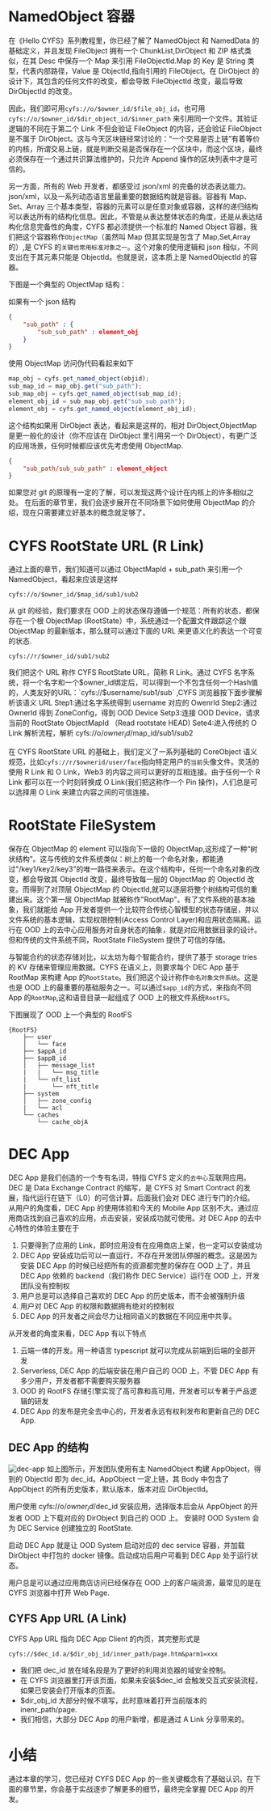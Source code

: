 # NamedObject 容器

在《Hello CYFS》系列教程里，你已经了解了 NamedObject 和 NamedData 的基础定义，并且发现 FileObject 拥有一个 ChunkList,DirObject 和 ZIP 格式类似，在其 Desc 中保存一个 Map 来引用 FileObjectId.Map 的 Key 是 String 类型，代表内部路径，Value 是 ObjectId,指向引用的 FileObject。在 DirObject 的设计下，其包含的任何文件的改变，都会导致 FileObjectId 改变，最后导致 DirObjectId 的改变。

因此，我们即可用`cyfs://o/$owner_id/$file_obj_id`，也可用`cyfs://o/$owner_id/$dir_object_id/$inner_path` 来引用同一个文件。其验证逻辑的不同在于第二个 Link 不但会验证 FileObject 的内容，还会验证 FileObject 是不属于 DirObject。这与今天区块链经常讨论的：“一个交易是否上链”有着等价的内核，所谓交易上链，就是判断交易是否保存在一个区块中，而这个区块，最终必须保存在一个通过共识算法维护的，只允许 Append 操作的区块列表中才是可信的。

另一方面，所有的 Web 开发者，都感受过 json/xml 的完备的状态表达能力。json/xml，以及一系列动态语言里最重要的数据结构就是容器。容器有 Map、Set、Array 三个基本类型，容器的元素可以是任意对象或容器，这样的递归结构可以表达所有的结构化信息。因此，不管是从表达整体状态的角度，还是从表达结构化信息完备性的角度，CYFS 都必须提供一个标准的 Named Object 容器，我们把这个容器称作`ObjectMap`（虽然叫 Map 但其实现是包含了 Map,Set,Array 的）,是 CYFS 的`关键也常用标准对象之一`。这个对象的使用逻辑和 json 相似，不同支出在于其元素只能是 ObjectId。也就是说，这本质上是 NamedObjectId 的容器。

下图是一个典型的 ObjectMap 结构：

如果有一个 json 结构

```json
{
    "sub_path" : {
        "sub_sub_path" : element_obj
    }
}
```

使用 ObjectMap 访问伪代码看起来如下

```javascript
map_obj = cyfs.get_named_object(objid);
sub_map_id = map_obj.get("sub_path");
sub_map_obj = cyfs.get_named_object(sub_map_id);
element_obj_id = sub_map_obj.get("sub_sub_path");
element_obj = cyfs.get_named_object(element_obj_id);
```

这个结构如果用 DirObject 表达，看起来是这样的，相对 DirObject,ObjectMap 是更一般化的设计（你不应该在 DirObject 里引用另一个 DirObject），有更广泛的应用场景，任何时候都应该优先考虑使用 ObjectMap.

```json
{
    "sub_path/sub_sub_path" : element_object
}
```

如果您对 git 的原理有一定的了解，可以发现这两个设计在内核上的许多相似之处。
在后面的章节里，我们会逐步展开在不同场景下如何使用 ObjectMap 的介绍，现在只需要建立好基本的概念就足够了。

# CYFS RootState URL (R Link)

通过上面的章节，我们知道可以通过 ObjectMapId + sub_path 来引用一个 NamedObject，看起来应该是这样

```
cyfs://o/$owner_id/$map_id/sub1/sub2
```

从 git 的经验，我们要求在 OOD 上的状态保存遵循一个规范：所有的状态，都保存在一个根 ObjectMap (RootState）中，系统通过一个配置文件跟踪这个跟 ObjectMap 的最新版本，那么就可以通过下面的 URL 来更语义化的表达一个可变的状态.

```
cyfs://r/$owner_id/sub1/sub2
```

我们把这个 URL 称作 CYFS RootState URL，简称 R Link。通过 CYFS 名字系统，将一个名字和一个$owner_id绑定后，可以得到一个不包含任何一个Hash值的，人类友好的URL：`cyfs://$username/sub1/sub` ,CYFS 浏览器按下面步骤解析该语义 URL
Step1:通过名字系统得到 username 对应的 OwenrId
Step2:通过 OwnerId 得到 ZoneConfig，得到 OOD Device
Setp3:连接 OOD Device，请求当前的 RootState ObjectMapId （Read rootstate HEAD)
Sete4:进入传统的 O Link 解析流程，解析 cyfs://o/$owner_id/$map_id/sub1/sub2

在 CYFS RootState URL 的基础上，我们定义了一系列基础的 CoreObject 语义规范，比如`cyfs://r/$ownerid/user/face`指向特定用户的`当前`头像文件。灵活的使用 R Link 和 O Link，Web3 的内容之间可以更好的互相连接。由于任何一个 R Link 都可以在一个时刻转换成 O Link(我们把这称作一个 Pin 操作)，人们总是可以选择用 O Link 来建立内容之间的可信连接。

# RootState FileSystem

保存在 ObjectMap 的 element 可以指向下一级的 ObjectMap,这形成了一种“树状结构”。这与传统的文件系统类似：树上的每一个命名对象，都能通过"/key1/key2/key3"的唯一路径来表示。在这个结构中，任何一个命名对象的改变，都会导致其 ObjectId 改变，最终导致每一层的 ObjectMap 的 ObjectId 改变。而得到了对顶层 ObjectMap 的 ObjectId,就可以逐层将整个树结构可信的重建出来。这个第一层 ObjectMap 就被称作"RootMap"。有了文件系统的基本抽象，我们就能给 App 开发者提供一个比较符合传统心智模型的状态存储层，并以文件系统的基本逻辑，实现权限控制(Access Control Layer)和应用状态隔离。运行在 OOD 上的去中心应用服务对自身状态的抽象，就是对应用数据目录的设计。但和传统的文件系统不同，RootState FileSystem 提供了可信的存储。

与智能合约的状态存储对比，以太坊为每个智能合约，提供了基于 storage tries 的 KV 存储来管理应用数据。CYFS 在语义上，则要求每个 DEC App 基于 RootMap 来构建 App 的`RootState`。我们把这个设计称作`命名对象文件系统`。这是也是 OOD 上的最重要的基础服务之一。可以通过`$app_id`的方式，来指向不同 App 的`RootMap`,这和语音目录一起组成了 OOD 上的根文件系统`RootFS`。

下图展现了 OOD 上一个典型的 RootFS

```
{RootFS}
    ├── user
    │   └── face
    ├── $appA_id
    ├── $appB_id
    │   ├── message_list
    |   |   └── msg_title
    |   └── nft_list
    |       └── nft_title
    ├── system
    │   ├── zone_config
    |   └── acl
    └── caches
        └── cache_objA
```

# DEC App

DEC App 是我们创造的一个专有名词，特指 CYFS 定义的`去中心`互联网应用。DEC 是 Data Exchange Contract 的缩写，是 CYFS 对 Smart Contract 的发展，指代运行在链下（L0）的可信计算。后面我们会对 DEC 进行专门的介绍。
从用户的角度看，DEC App 的使用体验和今天的 Mobile App 区别不大。通过应用商店找到自己喜欢的应用，点击安装，安装成功就可使用。对 DEC App 的去中心特性的体验主要在于

1. 只要得到了应用的 Link，即时应用没有在应用商店上架，也一定可以安装成功
2. DEC App 安装成功后可以一直运行，不存在开发团队停服的概念。这是因为安装 DEC App 的时候已经把所有的资源都完整的保存在 OOD 上了，并且 DEC App 依赖的 backend（我们称作 DEC Service）运行在 OOD 上，开发团队没有控制权
3. 用户总是可以选择自己喜欢的 DEC App 的历史版本，而不会被强制升级
4. 用户对 DEC App 的权限和数据拥有绝对的控制权
5. DEC App 的开发者之间会尽力让相同语义的数据在不同应用中共享。

从开发者的角度来看，DEC App 有以下特点

1. 云端一体的开发。用一种语言 typescript 就可以完成从前端到后端的全部开发
2. Serverless, DEC App 的后端安装在用户自己的 OOD 上，不管 DEC App 有多少用户，开发者都不需要购买服务器
3. OOD 的 RootFS 存储引擎实现了高可靠和高可用，开发者可以专著于产品逻辑的研发
4. DEC App 的发布是完全去中心的，开发者永远有权利发布和更新自己的 DEC App.

## DEC App 的结构

![dec-app](../image/dec-app.png)
如上图所示，开发团队使用有主 NamedObject 构建 AppObject，得到的 ObjectId 即为 dec_id。AppObject 一定上链，其 Body 中包含了 AppObject 的所有历史版本，默认版本，版本对应 DirObjectId。

用户使用 cyfs://o/$owner_id/$dec_id 安装应用，选择版本后会从 AppObject 的开发者 OOD 上下载对应的 DirObject 到自己的 OOD 上。
安装时 OOD System 会为 DEC Service 创建独立的 RootState.

启动 DEC App 就是让 OOD System 启动对应的 dec service 容器，并加载 DirObject 中打包的 docker 镜像。启动成功后用户可看到 DEC App 处于运行状态。

用户总是可以通过应用商店访问已经保存在 OOD 上的客户端资源，最常见的是在 CYFS 浏览器中打开 Web Page.

## CYFS App URL (A Link)

CYFS App URL 指向 DEC App Client 的内页，其完整形式是

```
cyfs://$dec_id.a/$dir_obj_id/inner_path/page.htm&parm1=xxx
```

- 我们把 dec_id 放在域名段是为了更好的利用浏览器的域安全控制。
- 在 CYFS 浏览器里打开该页面，如果未安装$dec_id 会触发交互式安装流程，如果已安装会打开版本的页面。
- $dir_obj_id 大部分时候不填写，此时意味着打开当前版本的 inenr_path/page.
- 我们相信，大部分 DEC App 的用户新增，都是通过 A Link 分享带来的。

# 小结

通过本章的学习，您已经对 CYFS DEC App 的一些关键概念有了基础认识。在下面的章节里，你会基于实战逐步了解更多的细节，最终完全掌握 DEC App 的开发。
